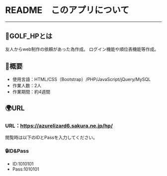 # README　このアプリについて
***

## :gift:GOLF_HPとは
友人からweb制作の依頼があった為作成。
ログイン機能や順位表機能等作成。

## :memo:概要
* 使用言語：HTML/CSS（Bootstrap）/PHP/JavaScript/jQuery/MySQL
* 作業人数：2人
* 作業期間：約4週間

## :earth_africa:URL
### URL：https://azurelizard6.sakura.ne.jp/hp/

閲覧時は以下のIDとPassを入力してください。
### :lock:ID&Pass
* ID:1010101
* Pass:1010101
